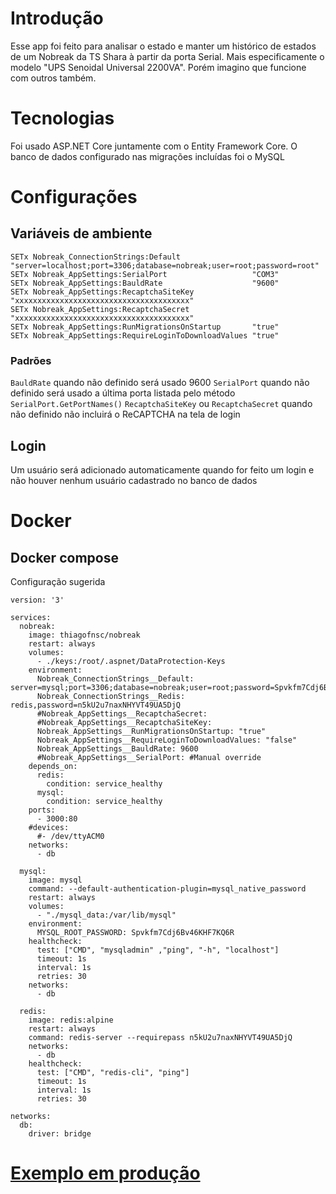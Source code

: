 # Introdução
Esse app foi feito para analisar o estado e manter um histórico de estados de um Nobreak da TS Shara à partir da porta Serial. Mais especificamente o modelo "UPS Senoidal Universal 2200VA". Porém imagino que funcione com outros também.

# Tecnologias
Foi usado ASP.NET Core juntamente com o Entity Framework Core.
O banco de dados configurado nas migrações incluídas foi o MySQL

# Configurações

## Variáveis de ambiente

```
SETx Nobreak_ConnectionStrings:Default                "server=localhost;port=3306;database=nobreak;user=root;password=root"
SETx Nobreak_AppSettings:SerialPort                   "COM3"
SETx Nobreak_AppSettings:BauldRate                    "9600"
SETx Nobreak_AppSettings:RecaptchaSiteKey             "xxxxxxxxxxxxxxxxxxxxxxxxxxxxxxxxxxxxxxx"
SETx Nobreak_AppSettings:RecaptchaSecret              "xxxxxxxxxxxxxxxxxxxxxxxxxxxxxxxxxxxxxxx"
SETx Nobreak_AppSettings:RunMigrationsOnStartup       "true"
SETx Nobreak_AppSettings:RequireLoginToDownloadValues "true"
```

### Padrões

`BauldRate` quando não definido será usado 9600
`SerialPort` quando não definido será usado a última porta listada pelo método `SerialPort.GetPortNames()`
`RecaptchaSiteKey` ou `RecaptchaSecret` quando não definido não incluirá o ReCAPTCHA na tela de login

## Login
Um usuário será adicionado automaticamente quando for feito um login e não houver nenhum usuário cadastrado no banco de dados

# Docker

## Docker compose

Configuração sugerida

```
version: '3'

services:
  nobreak:
    image: thiagofnsc/nobreak
    restart: always
    volumes: 
      - ./keys:/root/.aspnet/DataProtection-Keys
    environment:
      Nobreak_ConnectionStrings__Default: server=mysql;port=3306;database=nobreak;user=root;password=Spvkfm7Cdj6Bv46KHF7KQ6R
      Nobreak_ConnectionStrings__Redis: redis,password=n5kU2u7naxNHYVT49UA5DjQ
      #Nobreak_AppSettings__RecaptchaSecret: 
      #Nobreak_AppSettings__RecaptchaSiteKey: 
      Nobreak_AppSettings__RunMigrationsOnStartup: "true"
      Nobreak_AppSettings__RequireLoginToDownloadValues: "false"
      Nobreak_AppSettings__BauldRate: 9600
      #Nobreak_AppSettings__SerialPort: #Manual override
    depends_on: 
      redis:
        condition: service_healthy
      mysql:
        condition: service_healthy
    ports: 
      - 3000:80
    #devices: 
      #- /dev/ttyACM0
    networks: 
      - db

  mysql:
    image: mysql
    command: --default-authentication-plugin=mysql_native_password
    restart: always
    volumes:
      - "./mysql_data:/var/lib/mysql"
    environment:
      MYSQL_ROOT_PASSWORD: Spvkfm7Cdj6Bv46KHF7KQ6R
    healthcheck:
      test: ["CMD", "mysqladmin" ,"ping", "-h", "localhost"]
      timeout: 1s
      interval: 1s
      retries: 30
    networks:
      - db

  redis:
    image: redis:alpine
    restart: always
    command: redis-server --requirepass n5kU2u7naxNHYVT49UA5DjQ
    networks:
      - db
    healthcheck:
      test: ["CMD", "redis-cli", "ping"]
      timeout: 1s
      interval: 1s
      retries: 30

networks:
  db:
    driver: bridge
```

# [Exemplo em produção](https://nobreak.thiagofnsc.dev)